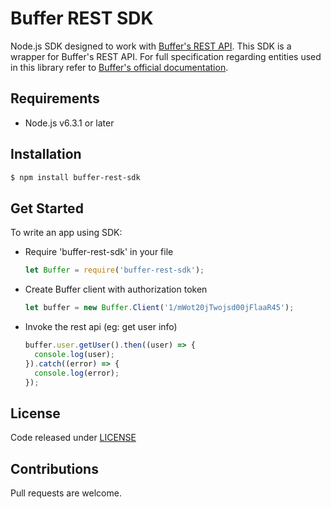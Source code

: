 # Buffer REST SDK

Node.js SDK designed to work with
[Buffer's REST API](https://buffer.com/developers/api). This SDK is a wrapper
for Buffer's REST API. For full specification regarding entities used in this
library refer to [Buffer's official
documentation](https://buffer.com/developers/api).


## Requirements

- Node.js v6.3.1 or later


## Installation

```sh
$ npm install buffer-rest-sdk
```

## Get Started

To write an app using SDK:

  * Require 'buffer-rest-sdk' in your file

    ```js
    let Buffer = require('buffer-rest-sdk');
    ```

  * Create Buffer client with authorization token

    ```js
    let buffer = new Buffer.Client('1/mWot20jTwojsd00jFlaaR45');
    ```

  * Invoke the rest api (eg: get user info)

    ```js
    buffer.user.getUser().then((user) => {
      console.log(user);
    }).catch((error) => {
      console.log(error);
    });
    ```


## License

Code released under [LICENSE](LICENSE)  


## Contributions

Pull requests are welcome.
